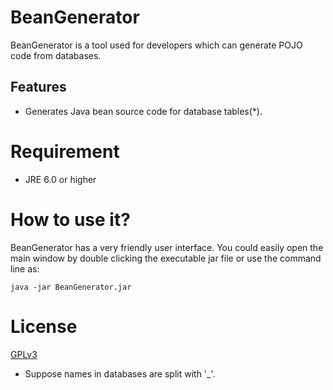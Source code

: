 # BeanGenerator

BeanGenerator is a tool used for developers which can generate POJO code from databases.

## Features
- Generates Java bean source code for database tables(*).

# Requirement

- JRE 6.0 or higher

# How to use it?

BeanGenerator has a very friendly user interface. You could easily open the main window by double clicking the executable jar file or use the command line as:

    java -jar BeanGenerator.jar


# License

[GPLv3](http://www.gnu.org/licenses/gpl-3.0.html)

* Suppose names in databases are split with '_'.